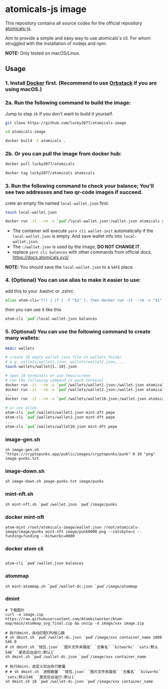 # atomicals-js image

This repository contains all source codes for the official repository [atomicals-js](https://github.com/atomicals/atomicals-js).

Aim to provide a simple and easy way to use atomicals's cli. For whom struggled with the installation of nodejs and npm.

**NOTE:** Only tested on macOS/Linux.

## Usage

### 1. Install [Docker](https://docs.docker.com/engine/install/#supported-platforms) first. (Recommend to use [Orbstack](https://orbstack.dev/) if you are using macOS.)

### 2a. Run the following command to build the image:

Jump to step `2b` if you don't want to build it yourself.

```bash
git clone https://github.com/lucky2077/atomicals-image
```

```bash
cd atomicals-image
```

```bash
docker build -t atomicals .
```

### 2b. Or you can pull the image from docker hub:

```bash
docker pull lucky2077/atomicals
```

```bash
docker tag lucky2077/atomicals atomicals
```

### 3. Run the following command to check your balance; You'll see two addresses and two qr-code images if succeed.

crete an empty file named `local-wallet.json` first.

```bash
touch local-wallet.json
```

```bash
docker run -it --rm -v `pwd`/local-wallet.json:/wallet.json atomicals yarn cli balances
```

- The container will execute `yarn cli wallet-init` automatically if the `local-wallet.json` is empty. And save wallet info into `local-wallet.json`.
- The `:/wallet.json` is used by the image, **DO NOT CHANGE IT**.
- replace `yarn cli balances` with other commands from official docs. https://docs.atomicals.xyz/

**NOTE:** You should save the `local-wallet.json` to a `SAFE` place.

### 4. (Optional) You can use alias to make it easier to use:

add this to your .bashrc or .zshrc

```bash
alias atom-cli='f() { if [ -f "$1" ]; then docker run -it --rm -v "$1":/wallet.json atomicals yarn cli "${@:2}"; else echo "wallet file $1 not exit"; fi; unset -f f; }; f'
```

then you can use it like this

```bash
atom-cli `pwd`/local-wallet.json balances
```

### 5. (Optional) You can use the following command to create many wallets:

```bash
mkdir wallets

# create 10 empty wallet.json file in wallets folder
# e.g. wallets/wallet1.json, wallets/wallet2.json, ...
touch wallets/wallet{1..10}.json

# open 10 terminals or use tmux/screen
# run the following command in each terminal
docker run -it --rm -v `pwd`/wallets/wallet1.json:/wallet.json atomicals yarn cli mint-dft pepe
docker run -it --rm -v `pwd`/wallets/wallet2.json:/wallet.json atomicals yarn cli mint-dft pepe
...
docker run -it --rm -v `pwd`/wallets/wallet10.json:/wallet.json atomicals yarn cli mint-dft pepe

# or use alias
atom-cli `pwd`/wallets/wallet1.json mint-dft pepe
atom-cli `pwd`/wallets/wallet2.json mint-dft pepe
...
atom-cli `pwd`/wallets/wallet10.json mint-dft pepe

```

### image-gen.sh
```shell
sh image-gen.sh "https://cryptopunks.app/public/images/cryptopunks/punk" 0 10 "png" image-punks.txt
```

### image-down.sh
```shell
sh image-down.sh image-punks.txt image/punks
```

### mint-nft.sh
```shell
sh mint-nft.sh `pwd`/wallet.json `pwd`/image/punks
```

### docker mint-nft
```shell
atom-mint /root/atomicals-image/wallet.json /root/atomicals-image/image/punks mint-nft image/punk0000.png --satsbyte=1 --funding=funding --bitworkc=0000
```

### docker atom cli
```shell

atom-cli `pwd`/wallet.json balances
```

### atommap
```shell
sh mint-atommap.sh `pwd`/wallet-dc.json `pwd`/image/atommap
```

### dmint
```shell
# 下载图片
curl -o image.zip https://raw.githubusercontent.com/Atombitworker/Atom-map/main/atommap_svg_final.zip && unzip -d image/xxx image.zip

# 执行dmint，自动匹配CPU核心数
# sh dmint.sh `pwd`/wallet-dc.json `pwd`/image/xxx container_name 1000 546 0
# sh dmint.sh `钱包.json` `图片文件夹路径` `合集名` `bitworkc` `sats:默认546` `是否后台运行:默认1`
sh dmint.sh `pwd`/wallet-dc.json `pwd`/image/xxx container_name

# 执行dmint，自定义后台执行数量
# # sh dmint.sh `进程数量` `钱包.json` `图片文件夹路径` `合集名` `bitworkc` `sats:默认546` `是否后台运行:默认1`
sh dmint.sh 10 `pwd`/wallet-dc.json `pwd`/image/xxx container_name
```
